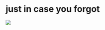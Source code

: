<!--
id: 4167716475
link: http://tumblr.atmos.org/post/4167716475/just-in-case-you-forgot
slug: just-in-case-you-forgot
date: Mon Mar 28 2011 14:46:45 GMT-0700 (PDT)
publish: 2011-03-028
tags: 
title: just in case you forgot
-->


just in case you forgot
=======================

![](http://25.media.tumblr.com/tumblr_lisf5xjISY1qz4sngo1_1280.jpg)

